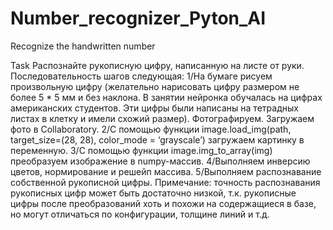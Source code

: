 # Number_recognizer_Pyton_AI
Recognize the handwritten number


Task
Распознайте рукописную цифру, написанную на листе от руки. Последовательность шагов следующая:
1/На бумаге рисуем произвольную цифру (желательно нарисовать цифру размером не более 5 * 5 мм и без наклона. В занятии нейронка обучалась на цифрах американских студентов. Эти цифры были написаны на тетрадных листах в клетку и имели схожий размер).
Фотографируем. Загружаем фото в Collaboratory.
2/С помощью функции image.load_img(path, target_size=(28, 28), color_mode = ‘grayscale’) загружаем картинку в переменную.
3/С помощью функции image.img_to_array(img) преобразуем изображение в numpy-массив.
4/Выполняем инверсию цветов, нормирование и решейп массива.
5/Выполняем распознавание собственной рукописной цифры.
Примечание: точность распознавания рукописных цифр может быть достаточно низкой, т.к. рукописные цифры после преобразований хоть и похожи на содержащиеся в базе, но могут отличаться по конфигурации, толщине линий и т.д.
